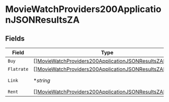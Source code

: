 # MovieWatchProviders200ApplicationJSONResultsZA


## Fields

| Field                                                                                                                                         | Type                                                                                                                                          | Required                                                                                                                                      | Description                                                                                                                                   | Example                                                                                                                                       |
| --------------------------------------------------------------------------------------------------------------------------------------------- | --------------------------------------------------------------------------------------------------------------------------------------------- | --------------------------------------------------------------------------------------------------------------------------------------------- | --------------------------------------------------------------------------------------------------------------------------------------------- | --------------------------------------------------------------------------------------------------------------------------------------------- |
| `Buy`                                                                                                                                         | [][MovieWatchProviders200ApplicationJSONResultsZABuy](../../models/operations/moviewatchproviders200applicationjsonresultszabuy.md)           | :heavy_minus_sign:                                                                                                                            | N/A                                                                                                                                           |                                                                                                                                               |
| `Flatrate`                                                                                                                                    | [][MovieWatchProviders200ApplicationJSONResultsZAFlatrate](../../models/operations/moviewatchproviders200applicationjsonresultszaflatrate.md) | :heavy_minus_sign:                                                                                                                            | N/A                                                                                                                                           |                                                                                                                                               |
| `Link`                                                                                                                                        | **string*                                                                                                                                     | :heavy_minus_sign:                                                                                                                            | N/A                                                                                                                                           | https://www.themoviedb.org/movie/550-fight-club/watch?locale=ZA                                                                               |
| `Rent`                                                                                                                                        | [][MovieWatchProviders200ApplicationJSONResultsZARent](../../models/operations/moviewatchproviders200applicationjsonresultszarent.md)         | :heavy_minus_sign:                                                                                                                            | N/A                                                                                                                                           |                                                                                                                                               |